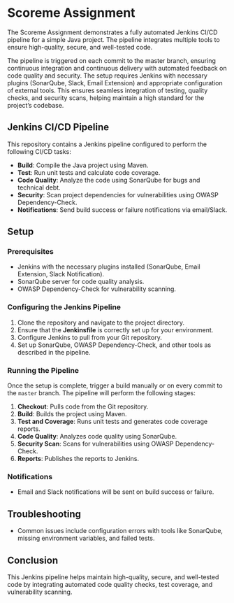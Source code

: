 # Scoreme Assignment

The Scoreme Assignment demonstrates a fully automated Jenkins CI/CD pipeline for a simple Java project. The pipeline integrates multiple tools to ensure high-quality, secure, and well-tested code. 

The pipeline is triggered on each commit to the master branch, ensuring continuous integration and continuous delivery with automated feedback on code quality and security. The setup requires Jenkins with necessary plugins (SonarQube, Slack, Email Extension) and appropriate configuration of external tools. This ensures seamless integration of testing, quality checks, and security scans, helping maintain a high standard for the project’s codebase.

## Jenkins CI/CD Pipeline

This repository contains a Jenkins pipeline configured to perform the following CI/CD tasks:
- **Build**: Compile the Java project using Maven.
- **Test**: Run unit tests and calculate code coverage.
- **Code Quality**: Analyze the code using SonarQube for bugs and technical debt.
- **Security**: Scan project dependencies for vulnerabilities using OWASP Dependency-Check.
- **Notifications**: Send build success or failure notifications via email/Slack.

## Setup

### Prerequisites
- Jenkins with the necessary plugins installed (SonarQube, Email Extension, Slack Notification).
- SonarQube server for code quality analysis.
- OWASP Dependency-Check for vulnerability scanning.

### Configuring the Jenkins Pipeline
1. Clone the repository and navigate to the project directory.
2. Ensure that the **Jenkinsfile** is correctly set up for your environment.
3. Configure Jenkins to pull from your Git repository.
4. Set up SonarQube, OWASP Dependency-Check, and other tools as described in the pipeline.

### Running the Pipeline
Once the setup is complete, trigger a build manually or on every commit to the `master` branch. The pipeline will perform the following stages:
1. **Checkout**: Pulls code from the Git repository.
2. **Build**: Builds the project using Maven.
3. **Test and Coverage**: Runs unit tests and generates code coverage reports.
4. **Code Quality**: Analyzes code quality using SonarQube.
5. **Security Scan**: Scans for vulnerabilities using OWASP Dependency-Check.
6. **Reports**: Publishes the reports to Jenkins.

### Notifications
- Email and Slack notifications will be sent on build success or failure.

## Troubleshooting
- Common issues include configuration errors with tools like SonarQube, missing environment variables, and failed tests.

## Conclusion
This Jenkins pipeline helps maintain high-quality, secure, and well-tested code by integrating automated code quality checks, test coverage, and vulnerability scanning.

